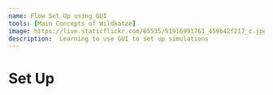 ```yaml
---
name: Flow Set Up using GUI
tools: [Main Concepts of Wildkatze]
image: https://live.staticflickr.com/65535/51916991761_459b42f217_c.jpg
description:  Learning to use GUI to set up simulations
---
```


# Set Up 

 
